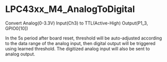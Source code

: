 # LPC43xx_M4_AnalogToDigital
Convert Analog(0-3.3V) Input(Ch3) to TTL(Active-High) Output(P1_3, GPIO0[10])

In the 5s period after board reset, threshold will be auto-adjusted according to the data range of the analog input, then digital output will be triggered using learned threshold. The digitized analog input will also be sent to analog output.
